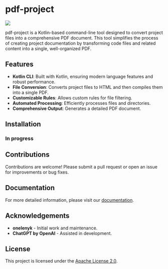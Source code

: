 # pdf-project
[![](https://jitpack.io/v/onelenyk/pdf-project.svg)](https://jitpack.io/#onelenyk/pdf-project)

pdf-project is a Kotlin-based command-line tool designed to convert project files into a comprehensive PDF document. This tool simplifies the process of creating project documentation by transforming code files and related content into a single, well-organized PDF.

## Features

- **Kotlin CLI**: Built with Kotlin, ensuring modern language features and robust performance.
- **File Conversion**: Converts project files to HTML and then compiles them into a single PDF.
- **Customizable Rules**: Allows custom rules for file filtering.
- **Automated Processing**: Efficiently processes files and directories.
- **Comprehensive Output**: Generates a detailed PDF document.

## Installation

### In progress
## Contributions

Contributions are welcome! Please submit a pull request or open an issue for improvements or bug fixes.

## Documentation

For more detailed information, please visit our [documentation](https://javadoc.jitpack.io/dev/onelenyk/pdf-project/latest/javadoc/index.html).

## Acknowledgements

- **onelenyk** - Initial work and maintenance.
- **ChatGPT by OpenAI** - Assisted in development.

## License

This project is licensed under the [Apache License 2.0](LICENSE).
